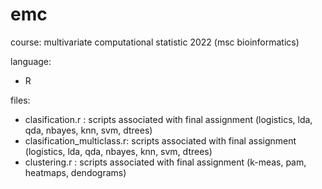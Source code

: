 # emc

course: multivariate computational statistic 2022 (msc bioinformatics)

language:
  - R
  
files:
 - clasification.r :  scripts associated with final assignment (logistics, lda, qda, nbayes, knn, svm, dtrees)
 - clasification_multiclass.r: scripts associated with final assignment (logistics, lda, qda, nbayes, knn, svm, dtrees)
 - clustering.r : scripts associated with final assignment (k-meas, pam, heatmaps, dendograms)
  